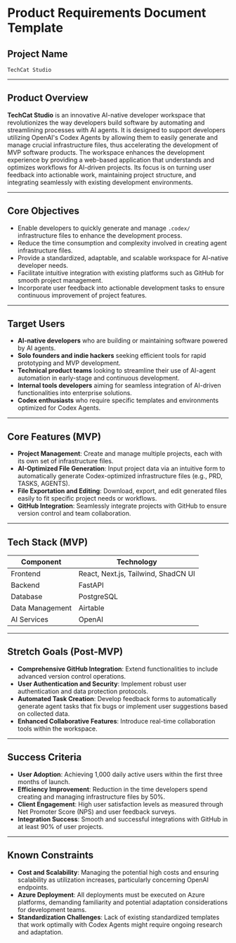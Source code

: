 # Product Requirements Document Template

## Project Name
`TechCat Studio`

---

## Product Overview
**TechCat Studio** is an innovative AI-native developer workspace that revolutionizes the way developers build software by automating and streamlining processes with AI agents. It is designed to support developers utilizing OpenAI's Codex Agents by allowing them to easily generate and manage crucial infrastructure files, thus accelerating the development of MVP software products. The workspace enhances the development experience by providing a web-based application that understands and optimizes workflows for AI-driven projects. Its focus is on turning user feedback into actionable work, maintaining project structure, and integrating seamlessly with existing development environments.

---

## Core Objectives
- Enable developers to quickly generate and manage `.codex/` infrastructure files to enhance the development process.
- Reduce the time consumption and complexity involved in creating agent infrastructure files.
- Provide a standardized, adaptable, and scalable workspace for AI-native developer needs.
- Facilitate intuitive integration with existing platforms such as GitHub for smooth project management.
- Incorporate user feedback into actionable development tasks to ensure continuous improvement of project features.

---

## Target Users
- **AI-native developers** who are building or maintaining software powered by AI agents.
- **Solo founders and indie hackers** seeking efficient tools for rapid prototyping and MVP development.
- **Technical product teams** looking to streamline their use of AI-agent automation in early-stage and continuous development.
- **Internal tools developers** aiming for seamless integration of AI-driven functionalities into enterprise solutions.
- **Codex enthusiasts** who require specific templates and environments optimized for Codex Agents.

---

## Core Features (MVP)
- **Project Management**: Create and manage multiple projects, each with its own set of infrastructure files.
- **AI-Optimized File Generation**: Input project data via an intuitive form to automatically generate Codex-optimized infrastructure files (e.g., PRD, TASKS, AGENTS).
- **File Exportation and Editing**: Download, export, and edit generated files easily to fit specific project needs or workflows.
- **GitHub Integration**: Seamlessly integrate projects with GitHub to ensure version control and team collaboration.

---

## Tech Stack (MVP)
| Component | Technology                         |
|-----------|------------------------------------|
| Frontend  | React, Next.js, Tailwind, ShadCN UI|
| Backend   | FastAPI                            |
| Database  | PostgreSQL                         |
| Data Management | Airtable                     |
| AI Services | OpenAI                           |

---

## Stretch Goals (Post-MVP)
- **Comprehensive GitHub Integration**: Extend functionalities to include advanced version control operations.
- **User Authentication and Security**: Implement robust user authentication and data protection protocols.
- **Automated Task Creation**: Develop feedback forms to automatically generate agent tasks that fix bugs or implement user suggestions based on collected data.
- **Enhanced Collaborative Features**: Introduce real-time collaboration tools within the workspace.

---

## Success Criteria
- **User Adoption**: Achieving 1,000 daily active users within the first three months of launch.
- **Efficiency Improvement**: Reduction in the time developers spend creating and managing infrastructure files by 50%.
- **Client Engagement**: High user satisfaction levels as measured through Net Promoter Score (NPS) and user feedback surveys.
- **Integration Success**: Smooth and successful integrations with GitHub in at least 90% of user projects.

---

## Known Constraints
- **Cost and Scalability**: Managing the potential high costs and ensuring scalability as utilization increases, particularly concerning OpenAI endpoints.
- **Azure Deployment**: All deployments must be executed on Azure platforms, demanding familiarity and potential adaptation considerations for development teams.
- **Standardization Challenges**: Lack of existing standardized templates that work optimally with Codex Agents might require ongoing research and adaptation.